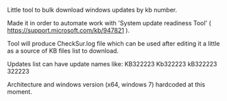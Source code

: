 Little tool to bulk download windows updates by kb number.

Made it in order to automate work with 'System update readiness Tool' ( https://support.microsoft.com/kb/947821 ).

Tool will produce CheckSur.log file which can be used after editing it a little as a source of KB files list to download.

Updates list can have update names like:
KB322223
Kb322223
kB322223
322223

Architecture and windows version (x64, windows 7) hardcoded at this moment.
